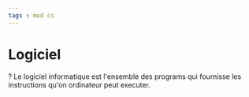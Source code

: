 ```yaml
---
tags : mod cs
---
```


# Logiciel
?
Le logiciel informatique est l'ensemble des programs qui fournisse les instructions qu'on ordinateur peut executer.
<!--SR:!2022-09-29,1,230-->